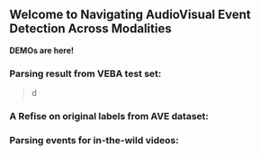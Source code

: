 ## Welcome to Navigating AudioVisual Event Detection Across Modalities

**DEMOs are here!**

### Parsing result from VEBA test set: 
> d


### A Refise on original labels from AVE dataset: 


### Parsing events for in-the-wild videos: 
